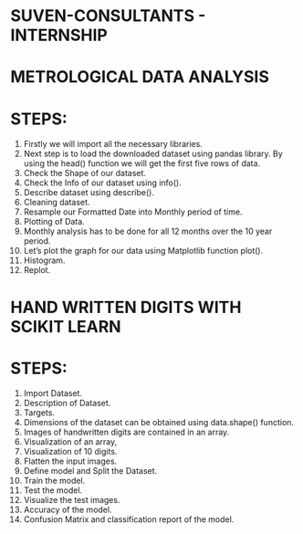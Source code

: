 # SUVEN-CONSULTANTS - INTERNSHIP

# METROLOGICAL DATA ANALYSIS
# STEPS:
1. Firstly we will import all the necessary libraries.
2. Next step is to load the downloaded dataset using pandas library. By using the head() function we will get the first five rows of data.
3. Check the Shape of our dataset.
4. Check the Info of our dataset using info().
5. Describe dataset using describe().
6. Cleaning dataset.
7. Resample our Formatted Date into Monthly period of time.
8. Plotting of Data.
9. Monthly analysis has to be done for all 12 months over the 10 year period.
10. Let’s plot the graph for our data using Matplotlib function plot().
11. Histogram.
12. Replot.

# HAND WRITTEN DIGITS WITH SCIKIT LEARN
# STEPS:
1. Import Dataset.
2. Description of Dataset.
3. Targets.
4. Dimensions of the dataset can be obtained using data.shape() function.
5. Images of handwritten digits are contained in an array.
6. Visualization of an array,
7. Visualization of 10 digits.
8. Flatten the input images.
9. Define model and Split the Dataset.
10. Train the model.
11. Test the model.
12. Visualize the test images.
13. Accuracy of the model.
14. Confusion Matrix and classification report of the model.


